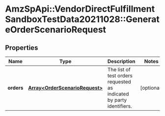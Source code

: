 # AmzSpApi::VendorDirectFulfillmentSandboxTestData20211028::GenerateOrderScenarioRequest

## Properties
Name | Type | Description | Notes
------------ | ------------- | ------------- | -------------
**orders** | [**Array&lt;OrderScenarioRequest&gt;**](OrderScenarioRequest.md) | The list of test orders requested as indicated by party identifiers. | [optional] 

